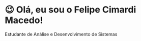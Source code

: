 # 😉 Olá, eu sou o Felipe Cimardi Macedo!

Estudante de Análise e Desenvolvimento de Sistemas <br>

<!-- Aprendiz na linguagem C# -->

<!-- C# Dev -->

<!-- ![Anurag's GitHub stats](https://github-readme-stats.vercel.app/api?username=felipecmacedo&show_icons=true&theme=synthwave) -->

<!-- ![Snake animation](https://github.com/felipecmacedo/felipecmacedo/blob/output/github-contribution-grid-snake.svg) -->

<!--
**felipecmacedo/felipecmacedo** is a ✨ _special_ ✨ repository because its `README.md` (this file) appears on your GitHub profile.

Here are some ideas to get you started:

- 🔭 I’m currently working on ...
- 🌱 I’m currently learning ...
- 👯 I’m looking to collaborate on ...
- 🤔 I’m looking for help with ...
- 💬 Ask me about ...
- 📫 How to reach me: ...
- 😄 Pronouns: ...
- ⚡ Fun fact: ...
-->
